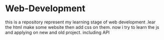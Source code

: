 # Web-Development
this is a repository represent my learning stage of web development .lear the html make some website then add css on them.
now i try to learn the js and applying on new and old project. including API

<!-- boilerplate  css-->
<!-- 
@import url('https://fonts.googleapis.com/css2?family=Poppins:wght@300;400;500;600;700&display=swap');

*{
    padding: 0;
    margin: 0;
    box-sizing: border-box;
    font-family: "Poppins", serif;
    font-weight: 500;
    font-style: normal;
} 
-->

